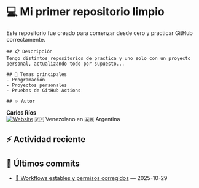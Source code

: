 # 💻 Mi primer repositorio limpio

Este repositorio fue creado para comenzar desde cero y practicar GitHub correctamente.

    ## 📋 Descripción
    Tengo distintos repositorios de practica y uno solo con un proyecto personal, actualizando todo por supuesto...

    ## 🧠 Temas principales
    - Programación
    - Proyectos personales
    - Pruebas de GitHub Actions

    ## ✨ Autor
**Carlos Ríos**  
[![Website](https://img.shields.io/badge/Website-Visitar-blue)](https://github.com/carlosrios23)
🇻🇪 Venezolano en 🇦🇷 Argentina

## ⚡ Actividad reciente
<!--START_SECTION:activity-->
<!--END_SECTION:activity-->

## 📝 Últimos commits
<!--COMMITS_SECTION_START-->

- [🔧 Workflows estables y permisos corregidos](https://github.com/carlosrios23/miprimerrepo-limpio/commit/2999a8f7ed0910e9cccb3da6c4161403928c7541) — 2025-10-29
<!--COMMITS_SECTION_END-->


